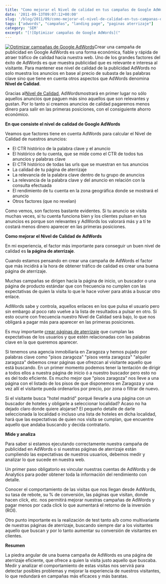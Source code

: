 ```yaml
---
title: "Como mejorar el Nivel de calidad en tus campañas de Google AdWords"
date: '2011-09-13T09:07:12+00:00'
slug: '/blog/2011/09/como-mejorar-el-nivel-de-calidad-en-tus-campanas-de-google-adwords'
tags: ["adwords", "campañas", "landing page", "paginas aterrizaje"]
category: 'SEM'
excerpt: "[![Optimizar campañas de Google AdWords]("
---
```

[![Optimizar campañas de Google AdWords](http://static.squarespace.com/static/5303797ae4b0c6ad9e43f072/5303ce80e4b0400995a883d6/5303cf3fe4b0400995a88b6e/1392758591888/google-adwords.gif?format=original "google-adwords")](http://static.squarespace.com/static/5303797ae4b0c6ad9e43f072/5303ce80e4b0400995a883d6/5303cf3fe4b0400995a88b6e/1392758591888/google-adwords.gif?format=original)Crear una campaña de publicidad en Google AdWords es una forma económica, fiable y rápida de atraer tráfico de calidad hacia nuestra web. Uno de los grandes factores del éxito de AdWords es que muestra publicidad que es relevante e interesa al visitante. Para mantener ese nivel de calidad de la publicidad AdWords no solo muestra los anuncios en base al precio de subasta de las palabras clave sino que tiene en cuenta otros aspectos que AdWords denomina **Nivel de Calidad**.

Gracias al[Nivel de Calidad](http://adwords.google.com/support/aw/bin/answer.py?hl=es-419&hlrm=en&answer=10215), AdWordsmostrará en primer lugar no sólo aquellos anuncios que paguen más sino aquellos que son relevantes y gustan. Por lo tanto si creamos anuncios de calidad pagaremos menos dinero para salir en las primeras posiciones, con el consiguiente ahorro económico.

**En que consiste el nivel de calidad de Google AdWords**

Veamos que factores tiene en cuenta AdWords para calcular el Nivel de Calidad de nuestros anuncios:

- El CTR histórico de la palabra clave y el anuncio
- El histórico de tu cuenta, que se mide como el CTR de todos tus anuncios y palabras clave
- El CTR histórico de todas las urls que se muestran en tus anuncios
- La calidad de tu página de aterrizaje
- La relevancia de la palabra clave dentro de tu grupo de anuncios
- La relevancia de la palabra clave y del anuncio en relación con la consulta efectuada
- El rendimiento de tu cuenta en la zona geográfica donde se mostrará el anuncio
- Otros factores (que no revelan)

Como vemos, son factores bastante evidentes. Si tu anuncio se visita muchas veces, si tu cuenta funciona bien y los clientes pulsan en tus anuncios es porque son relevantes y AdWords los valorará más y a tí te costará menos dinero aparecer en las primeras posiciones.

**Como mejorar el Nivel de Calidad de AdWords**

En mi experiencia, el factor más importante para conseguir un buen nivel de calidad es **la página de aterrizaje**.

Cuando estamos pensando en crear una campaña de AdWords el factor que más incidirá a la hora de obtener tráfico de calidad es crear una buena página de aterrizaje.

Muchas campañas se dirigen hacia la página de inicio, un buscador o una página de producto estándar que con frecuencia no cumplen con las expectativas de quien la visita lo que le hace volver para atrás a buscar otro enlace.

AdWords sabe y controla, aquellos enlaces en los que pulsa el usuario pero sin embargo al poco rato vuelve a la lista de resultados a pulsar en otro. Si esto ocurre con frecuencia nuestro Nivel de Calidad será bajo, lo que nos obligará a pagar más para aparecer en las primeras posiciones.

Es muy importante [crear páginas de aterrizaje](http://static.squarespace.com/static/5303797ae4b0c6ad9e43f072/5303ce80e4b0400995a883d6/5303cf40e4b0400995a88b71/1392758592094/?format=original "Testing A/B y Multivariante") que cumplan las expectativas de los usuarios y que estén relacionadas con las palabras clave en la que queremos aparecer.

Si tenemos una agencia inmobiliaria en Zaragoza y hemos pujado por palabras clave como "pisos zaragoza" "pisos venta zaragoza" "alquiler zaragoza" debemos crear páginas que ofrezcan al visitante aquello que está buscando. En un primer momento podemos tener la tentación de dirigir a todos ellos a nuestra página de inicio ó a nuestro buscador pero esto no es del todo eficiente. Es mucho mejor que "pisos zaragoza" nos lleve a una página con el listado de los pisos de que disponemos en Zaragoza y una vez allí el visitante pueda ordenarlos por precio, por zona o filtrar de nuevo.

Si el visitante busca "hotel madrid" porqué llevarle a una página con un buscador de hoteles y obligarle a seleccionar localidad? Acaso no ha dejado claro donde quiere alojarse? El pequeño detalle de darle seleccionada la localidad o incluso una lista de hoteles en dicha localidad, hará que las expectativas de quien nos visita se cumplan, que encuentre aquello que andaba buscando y decida contratarlo.

**Mide y analiza**

Para saber si estamos ejecutando correctamente nuestra campaña de publicidad en AdWords o si nuestras páginas de aterrizaje están cumpliendo las expectativas de nuestros usuarios, debemos medir y analizar lo que sucede en nuestra web.

Un primer paso obligatorio es vincular nuestras cuentas de AdWords y de Analytics para poder obtener toda la información del rendimiento con detalle.

Conocer el comportamiento de las visitas que nos llegan desde AdWords, su tasa de rebote, su % de conversión, las páginas que visitan, donde hacen click, etc. nos permitirá mejorar nuestras campañas de AdWords y pagar menos por cada click lo que aumentará el retorno de la inversión (ROI).

Otro punto importante es la realización de test tanto a/b como multivariante de nuestras páginas de aterrizaje, buscando siempre dar a los visitantes aquello que buscan y por lo tanto aumentar su conversión de visitantes en clientes.

**Resumen**

La piedra angular de una buena campaña de AdWords es una página de aterrizaje eficiente, que ofrece a quien la visita justo aquello que buscaba. Medir y analizar el comportamiento de estas visitas nos servirá para detectar posibles problemas y mejorar la experiencia de nuestros visitantes, lo que redundará en campañas más eficaces y más baratas.

